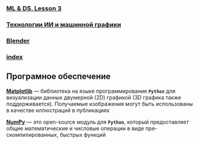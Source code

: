 ### [ML & DS. Lesson 3](/notes/ml_&_ds/lesson_03.md)

### [Технологии ИИ и машинной графики](/notes/ml_&_cv/lessons/lesson_00.md)

### [Blender](/notes/blender/lessons/lesson_00.md)


### [index](index.html)

## Програмное обеспечение

**[Matplotlib](https://matplotlib.org/)** — библиотека на языке программирования **`Python`** для визуализации данных двумерной (2D) графикой (3D графика также поддерживается). Получаемые изображения могут быть использованы в качестве иллюстраций в публикациях

**[NumPy](https://numpy.org/)** — это open-source модуль для **`Python`**, который предоставляет общие математические и числовые операции в виде пре-скомпилированных, быстрых функций